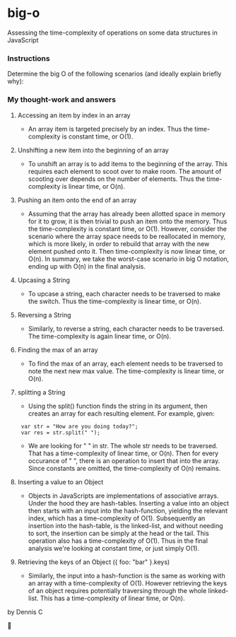 # big-o

Assessing the time-complexity of operations on some data structures in JavaScript

### Instructions

Determine the big O of the following scenarios (and ideally explain briefly why):

### My thought-work and answers

1. Accessing an item by index in an array

   * An array item is targeted precisely by an index. Thus the time-complexity is constant time, or O(1).

2. Unshifting a new item into the beginning of an array

   * To unshift an array is to add items to the beginning of the array. This requires each element to scoot over to make room. The amount of scooting over depends on the number of elements. Thus the time-complexity is linear time, or O(n).

3. Pushing an item onto the end of an array

   * Assuming that the array has already been allotted space in memory for it to grow, it is then trivial to push an item onto the memory. Thus the time-complexity is constant time, or O(1). However, consider the scenario where the array space needs to be reallocated in memory, which is more likely, in order to rebuild that array with the new element pushed onto it. Then time-complexity is now linear time, or O(n). In summary, we take the worst-case scenario in big O notation, ending up with O(n) in the final analysis.

4. Upcasing a String

   * To upcase a string, each character needs to be traversed to make the switch. Thus the time-complexity is linear time, or O(n).

5. Reversing a String

   * Similarly, to reverse a string, each character needs to be traversed. The time-complexity is again linear time, or O(n).

6. Finding the max of an array

   * To find the max of an array, each element needs to be traversed to note the next new max value. The time-complexity is linear time, or O(n).

7. splitting a String

   * Using the split() function finds the string in its argument, then creates an array for each resulting element. For example, given:

   ```
   	var str = "How are you doing today?";
   	var res = str.split(" ");
   ```

   * We are looking for " " in str. The whole str needs to be traversed. That has a time-complexity of linear time, or O(n). Then for every occurance of " ", there is an operation to insert that into the array. Since constants are omitted, the time-complexity of O(n) remains.

8. Inserting a value to an Object

   * Objects in JavaScripts are implementations of associative arrays. Under the hood they are hash-tables. Inserting a value into an object then starts with an input into the hash-function, yielding the relevant index, which has a time-complexity of O(1). Subsequently an insertion into the hash-table, is the linked-list, and without needing to sort, the insertion can be simply at the head or the tail. This operation also has a time-complexity of O(1). Thus in the final analysis we're looking at constant time, or just simply O(1).

9. Retrieving the keys of an Object ({ foo: "bar" }.keys)

   * Similarly, the input into a hash-function is the same as working with an array with a time-complexity of O(1). However retrieving the keys of an object requires potentially traversing through the whole linked-list. This has a time-complexity of linear time, or O(n).

by Dennis C

:hamburger:
